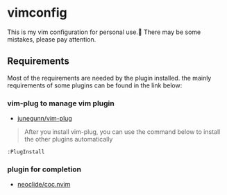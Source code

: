# vimconfig

This is my vim configuration for personal use.🙂
There may be some mistakes, please pay attention.

## Requirements

Most of the requirements are needed by the plugin installed.
the mainly requirements of some plugins can be found in the link below:

### vim-plug to manage vim plugin

* [junegunn/vim-plug](https://github.com/junegunn/vim-plug)

> After you install vim-plug, you can use the command below to install the other
> plugins automatically

```vim command
:PlugInstall
```

### plugin for completion

* [neoclide/coc.nvim](https://github.com/neoclide/coc.nvim)
